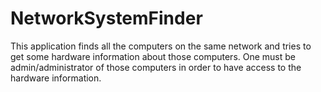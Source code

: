 # NetworkSystemFinder

This application finds all the computers on the same network and tries to get some hardware information about those computers. One must be admin/administrator of those computers in order to have access to the hardware information. 
